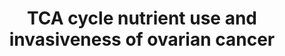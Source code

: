 ---
annotations:
- id: DOID:162
  parent: disease of cellular proliferation
  type: Disease Ontology
  value: cancer
- id: DOID:15
  type: Disease Ontology
  value: reproductive system disease
- id: PW:0000605
  parent: disease pathway
  type: Pathway Ontology
  value: cancer pathway
- id: DOID:2394
  parent: disease of cellular proliferation
  type: Disease Ontology
  value: ovarian cancer
- id: PW:0001119
  parent: classic metabolic pathway
  type: Pathway Ontology
  value: altered citric acid cycle pathway
authors:
- Khanspers
- Mkutmon
- AlexanderPico
- DeSl
- MaintBot
- Fehrhart
- Eweitz
- Egonw
communities:
- CPTAC
- Diseases
- ExRNA
description: Schematic showing the shift in nutrient utilization in TCA cycle with
  increasing degree of invasiveness. Low-invasive ovarian cancer (OVCA) cells are
  glucose dependent for their TCA cycle pool. With increasing invasiveness in cancer
  cells, dominant nutrient which feeds the TCA cycle shifts from glucose to Gln. In
  high-invasive OVCA cells, Gln dominates the TCA cycle. In low-invasive OVCA cells,
  glucose activates Jak1, which activates STAT3 by tyrosine phosphorylation, thereby
  regulating glycolysis in cancer cells. In highinvasive OVCA cells, besides glucose's
  role in activating STAT3 tyrosine phosphorylation, glutamine activates JAK1 through
  TCA cycle to further activate STAT3 by tyrosine phosphorylation and thus regulate
  glycolysis. Further, Gln activates Erk1/2, which subsequently activates STAT3 by
  serine phosphorylation selectively in high-invasive OVCA cells. The serine phosphorylation
  of STAT3 enhances oxidative phosphorylation in mitochondria by interaction with
  mitochondrial complexes I and II, thereby increasing TCA cycle activity in high-invasive
  OVCA cells. Protein phosphorylation sites were added based on information from PhosphoSitePlus
  (R), www.phosphosite.org.  Proteins on this pathway have targeted assays available
  via the [https://assays.cancer.gov/available_assays?wp_id=WP2868 CPTAC Assay Portal]
last-edited: 2023-08-29
ndex: 17d19c29-8b66-11eb-9e72-0ac135e8bacf
organisms:
- Homo sapiens
redirect_from:
- /index.php/Pathway:WP2868
- /instance/WP2868
- /instance/WP2868_r127248
revision: r127248
schema-jsonld:
- '@context': https://schema.org/
  '@id': https://wikipathways.github.io/pathways/WP2868.html
  '@type': Dataset
  creator:
    '@type': Organization
    name: WikiPathways
  description: Schematic showing the shift in nutrient utilization in TCA cycle with
    increasing degree of invasiveness. Low-invasive ovarian cancer (OVCA) cells are
    glucose dependent for their TCA cycle pool. With increasing invasiveness in cancer
    cells, dominant nutrient which feeds the TCA cycle shifts from glucose to Gln.
    In high-invasive OVCA cells, Gln dominates the TCA cycle. In low-invasive OVCA
    cells, glucose activates Jak1, which activates STAT3 by tyrosine phosphorylation,
    thereby regulating glycolysis in cancer cells. In highinvasive OVCA cells, besides
    glucose's role in activating STAT3 tyrosine phosphorylation, glutamine activates
    JAK1 through TCA cycle to further activate STAT3 by tyrosine phosphorylation and
    thus regulate glycolysis. Further, Gln activates Erk1/2, which subsequently activates
    STAT3 by serine phosphorylation selectively in high-invasive OVCA cells. The serine
    phosphorylation of STAT3 enhances oxidative phosphorylation in mitochondria by
    interaction with mitochondrial complexes I and II, thereby increasing TCA cycle
    activity in high-invasive OVCA cells. Protein phosphorylation sites were added
    based on information from PhosphoSitePlus (R), www.phosphosite.org.  Proteins
    on this pathway have targeted assays available via the [https://assays.cancer.gov/available_assays?wp_id=WP2868
    CPTAC Assay Portal]
  keywords:
  - D-Glutamine
  - EGFR
  - ERK1
  - ERK2
  - Glucose
  - JAK1
  - Lactate
  - Pyruvate
  - STAT3
  license: CC0
  name: TCA cycle nutrient use and invasiveness of ovarian cancer
seo: CreativeWork
title: TCA cycle nutrient use and invasiveness of ovarian cancer
wpid: WP2868
---